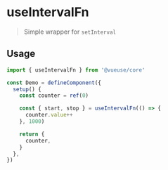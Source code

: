 # useIntervalFn

> Simple wrapper for `setInterval`

## Usage

```jsx
import { useIntervalFn } from '@vueuse/core'

const Demo = defineComponent({
  setup() {
    const counter = ref(0)

    const { start, stop } = useIntervalFn(() => {
      counter.value++
    }, 1000)

    return {
      counter,
    }
  },
})
```

